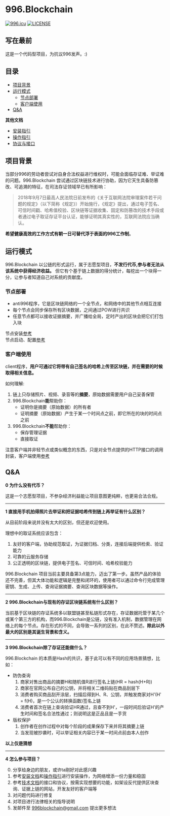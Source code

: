 # 996.Blockchain

[![996.icu](https://img.shields.io/badge/link-996.icu-red.svg)](https://996.icu)   [![LICENSE](https://img.shields.io/badge/license-Anti%20996-blue.svg)](https://github.com/996icu/996.ICU/blob/master/LICENSE)

## 写在最前

这是一个代码型项目，为抗议996发声。:)

## 目录

* [项目背景](#项目背景)
* [运行模式](#运行模式)  
    * [节点部署](#节点部署)  
    * [客户端使用](#客户端使用)  
* [Q&A](#qa)

**其他文档**
* [安装指引](doc/install.md)  
* [操作指引](doc/instructions.md)
* [协议与接口](doc/technical.md)

## 项目背景

当部分996的劳动者尝试对自身合法权益进行维权时，可能会面临存证难、举证难的问题。996.Blockchain 尝试通过区块链技术进行协助，因为它天生具备防篡改、可追溯的特征，在司法存证领域早已有所影响：

> 2018年9月7日最高人民法院日前发布的《关于互联网法院审理案件若干问题的规定》（以下简称《规定》）开始施行，《规定》提出，通过电子签名、可信时间戳、哈希值校验、区块链等证据收集、固定和防篡改的技术手段或者通过电子取证存证平台认证，能够证明其真实性的，互联网法院应当确认。

**希望健康高效的工作方式有朝一日可替代浮于表面的996工作制**。

## 运行模式

996.Blockchain 以公链的形式运行，属于志愿型项目，**不发行代币,参与者无法从该系统中获得经济收益。** 但它有个基于链上数据的得分统计，每挖出一个块得一分，让参与者知道自己对系统的贡献度。  

### 节点部署
    
* anti996程序，它是区块链网络的一个全节点，和网络中的其他节点相互连接
* 每个节点会同步保存所有区块数据，之间通过POW进行共识
* 任意节点都可以接收证据摘要，并广播给全局，定时产出的区块会把它们打包入块

节点安装[参考](doc/install.md)  
节点启动、配置[参考](doc/instructions.md#示例一-运行anti996接入主网)  

### 客户端使用

client程序，**用户可通过它将带有自己签名的哈希上传至区块链，并在需要的时候取得相关信息。**

如何理解:  
1. 链上只存储照片、视频、录音等的**摘要**，原始数据需要用户自己妥善保管  
2. 996.Blockchain**能**帮助你：
    * 证明你是摘要（原始数据）的所有者
    * 证明摘要（原始数据）产生于某一个时间点之前，即它所在的块的时间点之前
3. 996.Blockchain**不能**帮助你：
    * 保存管理证据
    * 直接取证

注意客户端并非轻节点或类似概念的东西，只是对全节点提供的HTTP接口的调用封装，客户端使用[参考](doc/instructions.md#示例二-上传证据到网络中)

## Q&A

**0 为什么没有代币？**

这是一个志愿型项目，不参杂经济利益能让项目意图更纯粹，也更易合法合规。

----

**1 直接用手机拍得照片去举证和把证据哈希传到链上再举证有什么区别？**   

从目前阶段来说并没有太大的区别，但还是欢迎使用。

理想中的取证系统应该包含：
1. 友好的客户端，协助规范取证，为证据归档、分类，连接后端提供检索、验证能力
2. 可靠的云服务存储
3. 公正透明的区块链，提供电子签名、可信时间、哈希校验能力

996.Blockchain 项目当前主要具备第3点能力，迈出了第一步。虽然产品的体验还不完善，但其大体功能和逻辑是完整和闭环的，使用者可以通过命令行完成管理密钥、生成、上传、查询证据摘要、查询区块数据等操作。

----

**2 996.Blockchain与现有的存证区块链系统有什么区别？**

当前基于区块链的存证系统多以联盟链甚至私链形式存在，存证数据托管于某几个或某个第三方的机构，而996.Blockchain是公链，没有准入机制，数据管理在网络上的每个节点。存在形式的不同，会导致一系列的区别，在此不赘述。**除此以外最大的区别是其诞生背景和含义。**

----

**3 996.Blockchain除了存证还能做什么？**

996.Blockchain 的本质是Hash的共识，基于此可以有不同的应用场景猜想，比如：

* 防伪查询  
    1. 商家对售出商品的摘要H和随机值R进行签名上链(HR = hash(H+R))
    2. 商家在官网公布自己的公钥，并将相关二维码贴在商品刮层下
    3. 消费者购买商品刮开涂层，扫描后得到H、R、公钥，并触发商家对H'(H' = f(H)，是一个公认的转换函数)签名上链
    4. 消费者首次在链上查询验证HR通过，且查不到H'，一段时间后验证H’的产生时间和签名合法性通过；则说明这是正品且是一手货
* 版权保护
    1. 创作者在创作过程中对每个阶段的成果保存下来并将其摘要上链
    2. 当发现被抄袭时，可以举证相关内容已于某一时间点前由本人创作

**以上仅是猜想**

----

**4 怎么参与项目？**

0. 分享给身边的朋友，或许ta刚好对此感兴趣
1. 参考[安装文档](doc/install.md)和[操作指引](doc/instructions.md)进行安装操作，为网络增添一份力量和稳固
2. 参考[技术文档](doc/technical.md)的接口和协议，按需实现想要的功能，如架设反代提供区块查询、证据上链的网站，开发友好的客户端等
3. 对问题代码进行修复
4. 对项目进行法律相关的指导说明
5. 发邮件至 996blockchain@gmail.com 提出更多想法

